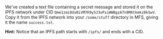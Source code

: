 We've created a text file containing a secret message and stored it on the IPFS network under CID `Qme1zmi8dxBiVM7K9y5J3oPxiWWBgzA7n9M6tkmkz8kSwV`. Copy it from the IPFS network into your `/some/stuff` directory in MFS, giving it the name `success.txt`.

**Hint:** Notice that an IPFS path starts with `/ipfs/` and ends with a CID.  
